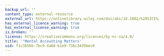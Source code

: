```yaml
---
backup_url: ''
content_type: external-resource
external_url: https://onlinelibrary.wiley.com/doi/abs/10.1002/%28SICI%291099-0771%28199909%2912%3A3%3C183%3A%3AAID-BDM318%3E3.0.CO%3B2-F
has_external_licence_warning: true
has_external_license_warning: true
is_broken: ''
license: https://creativecommons.org/licenses/by-nc-sa/4.0/
title: '"Mental Accounting Matters'
uid: f1c3b5bb-7bc9-4a60-b1e9-73bc3439bec0
---
```

